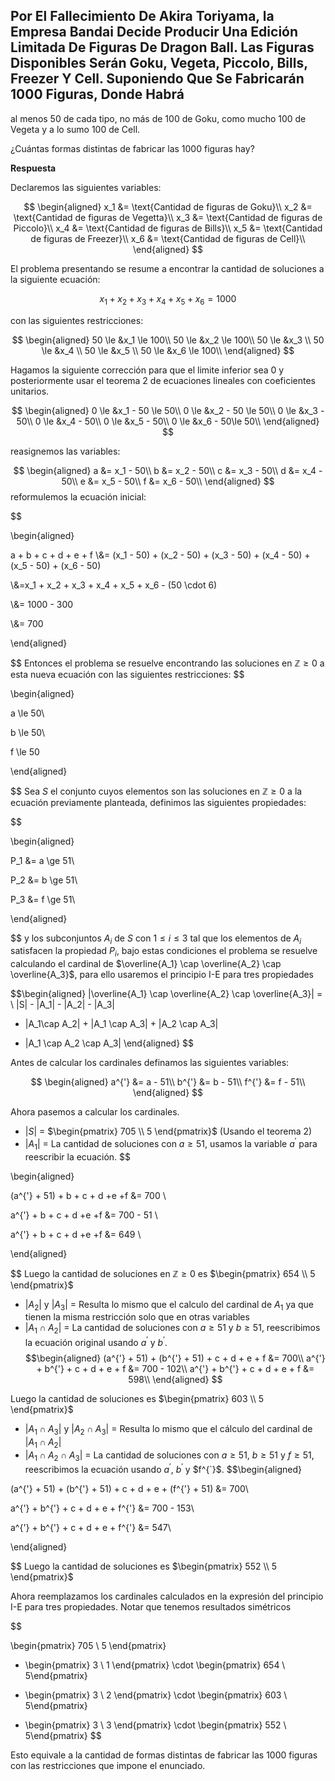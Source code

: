 ## Por El Fallecimiento De Akira Toriyama, la Empresa Bandai Decide Producir Una Edición Limitada De Figuras De Dragon Ball. Las Figuras Disponibles Serán Goku, Vegeta, Piccolo, Bills, Freezer Y Cell. Suponiendo Que Se Fabricarán 1000 Figuras, Donde Habrá

al menos 50 de cada tipo, no más de 100 de Goku, como mucho 100 de Vegeta y a lo sumo 100 de Cell.

¿Cuántas formas distintas de fabricar las 1000 figuras hay?

**Respuesta**

Declaremos las siguientes variables:

$$  
\begin{aligned}
x_1 &= \text{Cantidad de figuras de Goku}\\
x_2 &= \text{Cantidad de figuras de Vegetta}\\
x_3 &= \text{Cantidad de figuras de Piccolo}\\
x_4 &= \text{Cantidad de figuras de Bills}\\
x_5 &= \text{Cantidad de figuras de Freezer}\\
x_6 &= \text{Cantidad de figuras de Cell}\\
\end{aligned}
$$

El problema presentando se resume a encontrar la cantidad de soluciones a la siguiente ecuación:

$$ x_1 + x_2 + x_3 + x_4 + x_5 + x_6 = 1000 $$

con las siguientes restricciones:

$$  
\begin{aligned}
50 \le &x_1 \le 100\\
50 \le &x_2 \le 100\\
50 \le &x_3 \\
50 \le &x_4 \\
50 \le &x_5 \\
50 \le &x_6 \le 100\\
\end{aligned}
$$

Hagamos la siguiente corrección para que el limite inferior sea 0 y posteriormente usar el teorema 2 de ecuaciones lineales con coeficientes unitarios.

$$  
\begin{aligned}
0 \le &x_1 - 50 \le 50\\
0 \le &x_2 - 50 \le 50\\
0 \le &x_3 - 50\\
0 \le &x_4 - 50\\
0 \le &x_5 - 50\\
0 \le &x_6 - 50\le 50\\
\end{aligned}
$$

reasignemos las variables:

 $$  
\begin{aligned}
a &= x_1 - 50\\
b &= x_2 - 50\\
c &= x_3 - 50\\
d &= x_4 - 50\\
e &= x_5 - 50\\
f &= x_6 - 50\\
\end{aligned}
$$reformulemos la ecuación inicial:

$$  

\begin{aligned}

a + b + c + d + e + f \\&= (x_1 - 50) + (x_2 - 50) + (x_3 - 50) + (x_4 - 50) + (x_5 - 50) + (x_6 - 50)

\\&=x_1 + x_2 + x_3 + x_4 + x_5 + x_6 - (50 \cdot 6)

\\&= 1000 - 300

\\&= 700

\end{aligned}

$$
Entonces el problema se resuelve encontrando las soluciones en $\mathbb{Z} \ge 0$ a esta nueva ecuación con las siguientes restricciones:
$$  

\begin{aligned}

a \le 50\\

b \le 50\\

f \le 50

\end{aligned}

$$ 
Sea $S$ el conjunto cuyos elementos son las soluciones en $\mathbb{Z} \ge 0$ a la ecuación previamente planteada, definimos las siguientes propiedades:

$$  

\begin{aligned}

P_1 &= a \ge 51\\

P_2 &= b \ge 51\\

P_3 &= f \ge 51\\

\end{aligned}

$$
y los subconjuntos $A_i$ de $S$ con $1 \le i \le 3$ tal que los elementos de $A_i$ satisfacen la propiedad $P_i$, bajo estas condiciones el problema se resuelve calculando el cardinal de $\overline{A_1} \cap \overline{A_2} \cap \overline{A_3}$, para ello usaremos el principio I-E para tres propiedades

$$\begin{aligned}
|\overline{A_1} \cap \overline{A_2} \cap \overline{A_3}| = \\
|S| - |A_1| - |A_2| - |A_3|
+ |A_1\cap A_2| + |A_1 \cap A_3| + |A_2 \cap A_3|
- |A_1 \cap A_2 \cap A_3|
\end{aligned}
$$

Antes de calcular los cardinales definamos las siguientes variables:

$$  
\begin{aligned}
a^{'} &= a - 51\\
b^{'} &= b - 51\\
f^{'} &= f - 51\\
\end{aligned}
$$

Ahora pasemos a calcular los cardinales.

- $|S|$ = $\begin{pmatrix} 705 \\ 5 \end{pmatrix}$ (Usando el teorema 2)
- $|A_1|$ = La cantidad de soluciones con $a \ge 51$, usamos la variable $a^{'}$ para reescribir la ecuación.
  $$  

\begin{aligned}

(a^{'} + 51) + b + c + d +e +f &= 700 \\

a^{'} + b + c + d +e +f &= 700 - 51 \\

a^{'} + b + c + d +e +f &= 649 \\

\end{aligned}

$$
Luego la cantidad de soluciones en $\mathbb{Z} \ge 0$ es $\begin{pmatrix} 654 \\ 5 \end{pmatrix}$
- $|A_2|$ y $|A_3|$ = Resulta lo mismo que el calculo del cardinal de  $A_1$ ya que tienen la misma restricción solo que en otras variables
- $|A_1 \cap A_2|$ = La cantidad de soluciones con $a \ge 51$ y $b \ge 51$, reescribimos la ecuación original usando $a^{'}$ y $b^{'}$.
  $$\begin{aligned}
(a^{'} + 51) + (b^{'} + 51) + c + d + e + f &= 700\\
a^{'}  + b^{'}  + c + d + e + f &= 700 - 102\\
a^{'}  + b^{'}  + c + d + e + f &= 598\\
\end{aligned}
$$ 

Luego la cantidad de soluciones es $\begin{pmatrix} 603 \\ 5 \end{pmatrix}$

- $|A_1 \cap A_3|$ y $|A_2 \cap A_3|$ = Resulta lo mismo que el cálculo del cardinal de $|A_1 \cap A_2|$
- $|A_1 \cap A_2 \cap A_3|$ = La cantidad de soluciones con $a \ge 51$, $b \ge 51$ y $f \ge 51$, reescribimos la ecuación usando $a^{'}$, $b^{'}$ y $f^{`}$.
  $$\begin{aligned}

(a^{'} + 51) + (b^{'} + 51) + c + d + e + (f^{'} + 51) &= 700\\

a^{'} + b^{'} + c + d + e + f^{'} &= 700 - 153\\

a^{'} + b^{'} + c + d + e + f^{'} &= 547\\

\end{aligned}

$$
Luego la cantidad de soluciones es $\begin{pmatrix} 552 \\ 5 \end{pmatrix}$

Ahora reemplazamos los cardinales calculados en la expresión del principio I-E para tres propiedades. Notar que tenemos resultados simétricos

$$

\begin{pmatrix} 705 \\ 5 \end{pmatrix}

- \begin{pmatrix} 3 \\ 1 \end{pmatrix} \cdot \begin{pmatrix} 654 \\ 5\end{pmatrix}
+ \begin{pmatrix} 3 \\ 2 \end{pmatrix} \cdot \begin{pmatrix} 603 \\ 5\end{pmatrix}
- \begin{pmatrix} 3 \\ 3 \end{pmatrix} \cdot \begin{pmatrix} 552 \\ 5\end{pmatrix}
$$

Esto equivale a la cantidad de formas distintas de fabricar las 1000 figuras con las restricciones que impone el enunciado.
